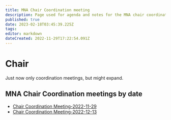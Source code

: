 ```yaml
---
title: MNA Chair Coordination meeting
description: Page used for agenda and notes for the MNA chair coordination meetings
published: true
date: 2023-02-18T03:45:39.225Z
tags: 
editor: markdown
dateCreated: 2022-11-29T17:22:54.091Z
---
```


# Chair
Just now only coordination meetings, but might expand.

## MNA Chair Coordination meetings by date

- [Chair Coordination Meeting-2022-11-29](/group/mpls/2022-11-17/chair-coord-2022-11-29)
- [Chair Coordination Meeting-2022-12-13](/group/mpls/2022-11-17/chair-coord-2022-12-13)


